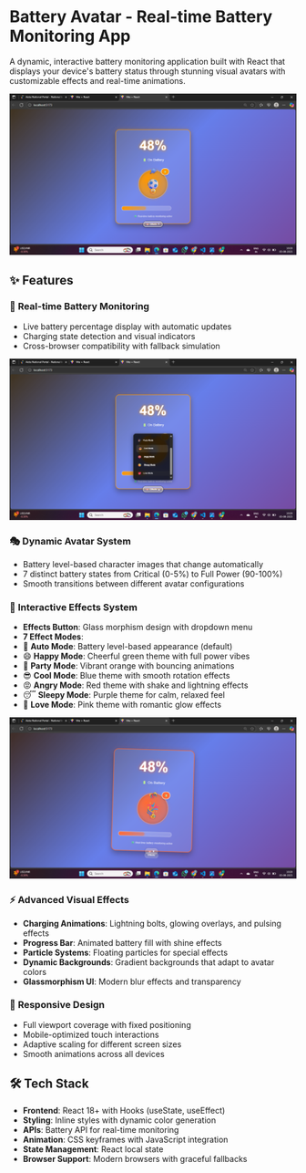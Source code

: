 # Battery Avatar - Real-time Battery Monitoring App

A dynamic, interactive battery monitoring application built with React that displays your device's battery status through stunning visual avatars with customizable effects and real-time animations.

![Battery Avatar App](https://github.com/sukadha/BatteryMoodDisplay/blob/main/Screenshot%20(656).png)

## ✨ Features

### 🔋 **Real-time Battery Monitoring**
- Live battery percentage display with automatic updates
- Charging state detection and visual indicators
- Cross-browser compatibility with fallback simulation

![Battery Avatar App](https://github.com/sukadha/BatteryMoodDisplay/blob/main/Screenshot%20(657).png)

### 🎭 **Dynamic Avatar System**
- Battery level-based character images that change automatically
- 7 distinct battery states from Critical (0-5%) to Full Power (90-100%)
- Smooth transitions between different avatar configurations

### 🎨 **Interactive Effects System**
- **Effects Button**: Glass morphism design with dropdown menu
- **7 Effect Modes**:
 - 🔄 **Auto Mode**: Battery level-based appearance (default)
 - 😄 **Happy Mode**: Cheerful green theme with full power vibes
 - 🎉 **Party Mode**: Vibrant orange with bouncing animations
 - 😎 **Cool Mode**: Blue theme with smooth rotation effects
 - 😡 **Angry Mode**: Red theme with shake and lightning effects
 - 😴 **Sleepy Mode**: Purple theme for calm, relaxed feel
 - 💖 **Love Mode**: Pink theme with romantic glow effects

![Battery Avatar App](https://github.com/sukadha/BatteryMoodDisplay/blob/main/Screenshot%20(658).png)

### ⚡ **Advanced Visual Effects**
- **Charging Animations**: Lightning bolts, glowing overlays, and pulsing effects
- **Progress Bar**: Animated battery fill with shine effects
- **Particle Systems**: Floating particles for special effects
- **Dynamic Backgrounds**: Gradient backgrounds that adapt to avatar colors
- **Glassmorphism UI**: Modern blur effects and transparency

### 📱 **Responsive Design**
- Full viewport coverage with fixed positioning
- Mobile-optimized touch interactions
- Adaptive scaling for different screen sizes
- Smooth animations across all devices

## 🛠️ Tech Stack

- **Frontend**: React 18+ with Hooks (useState, useEffect)
- **Styling**: Inline styles with dynamic color generation
- **APIs**: Battery API for real-time monitoring
- **Animation**: CSS keyframes with JavaScript integration
- **State Management**: React local state
- **Browser Support**: Modern browsers with graceful fallbacks
